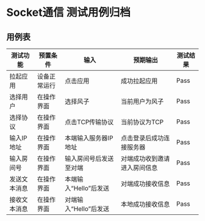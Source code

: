 # Socket通信 测试用例归档

## 用例表

| 测试功能 | 预置条件  | 输入   | 预期输出    |测试结果|
|------|-------|------|---------|---|
| 拉起应用 | 设备正常运行 | 点击应用 | 成功拉起应用 |Pass|
| 选择用户 | 在操作界面 | 选择风子 | 当前用户为风子 |Pass|
| 选择协议 | 在操作界面 | 点击TCP传输协议 | 当前协议为TCP |Pass|
| 输入IP地址 | 在操作界面 | 本端输入服务器IP地址 | 点击登录后成功连接服务器 |Pass|
| 输入房间号 | 在操作界面 | 输入房间号后发送至对端 | 对端成功收到邀请进入房间信息 |Pass|
| 发送文本消息 | 在操作界面 | 本端输入“Hello”后发送 | 对端成功接收信息 |Pass|
| 接收文本消息 | 在操作界面 | 对端输入“Hello”后发送 | 本地成功接收信息 |Pass|